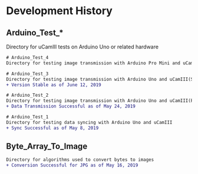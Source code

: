 # Development History

## Arduino_Test_*
Directory for uCamIII tests on Arduino Uno or related hardware

```diff
# Arduino_Test_4
Directory for testing image transmission with Arduino Pro Mini and uCamIII
```

```diff
# Arduino_Test_3
Directory for testing image transmission with Arduino Uno and uCamIII(Stable Version)
+ Version Stable as of June 12, 2019
```

```diff
# Arduino_Test_2
Directory for testing image transmission with Arduino Uno and uCamIII(Prototype Version)
+ Data Transmission Successful as of May 24, 2019
```

```diff
# Arduino_Test_1
Directory for testing data syncing with Arduino Uno and uCamIII
+ Sync Successful as of May 8, 2019
```

## Byte_Array_To_Image
```diff
Directory for algorithms used to convert bytes to images
+ Conversion Successful for JPG as of May 16, 2019
```
